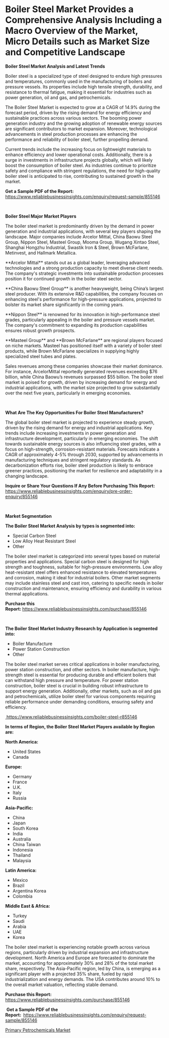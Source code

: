 <p><h1>Boiler Steel Market Provides a Comprehensive Analysis Including a Macro Overview of the Market, Micro Details such as Market Size and Competitive Landscape</h1></p><p><strong>Boiler Steel Market Analysis and Latest Trends</strong></p>
<p><p>Boiler steel is a specialized type of steel designed to endure high pressures and temperatures, commonly used in the manufacturing of boilers and pressure vessels. Its properties include high tensile strength, durability, and resistance to thermal fatigue, making it essential for industries such as power generation, oil and gas, and petrochemicals.</p><p>The Boiler Steel Market is expected to grow at a CAGR of 14.9% during the forecast period, driven by the rising demand for energy efficiency and sustainable practices across various sectors. The booming power generation industry and the growing adoption of renewable energy sources are significant contributors to market expansion. Moreover, technological advancements in steel production processes are enhancing the performance and reliability of boiler steel, further propelling demand.</p><p>Current trends include the increasing focus on lightweight materials to enhance efficiency and lower operational costs. Additionally, there is a surge in investments in infrastructure projects globally, which will likely boost the consumption of boiler steel. As industries continue to prioritize safety and compliance with stringent regulations, the need for high-quality boiler steel is anticipated to rise, contributing to sustained growth in the market.</p></p>
<p><strong>Get a Sample PDF of the Report:&nbsp;</strong> <a href="https://www.reliablebusinessinsights.com/enquiry/request-sample/855146?utm_campaign=3076&utm_medium=2&utm_source=Github&utm_content=ia&utm_term=01042025&utm_id=boiler-steel">https://www.reliablebusinessinsights.com/enquiry/request-sample/855146</a></p>
<p>&nbsp;</p>
<p><strong>Boiler Steel Major Market Players</strong></p>
<p><p>The boiler steel market is predominantly driven by the demand in power generation and industrial applications, with several key players shaping the landscape. Major companies include Arcelor Mittal, China Baowu Steel Group, Nippon Steel, Masteel Group, Mooma Group, Wugang Xintao Steel, Shanghai Hongzhu Industrial, Swastik Iron & Steel, Brown McFarlane, Metinvest, and Hallmark Metallica.</p><p>**Arcelor Mittal** stands out as a global leader, leveraging advanced technologies and a strong production capacity to meet diverse client needs. The company's strategic investments into sustainable production processes position it for continued growth in the boiler steel sector.</p><p>**China Baowu Steel Group** is another heavyweight, being China’s largest steel producer. With its extensive R&D capabilities, the company focuses on enhancing steel's performance for high-pressure applications, projected to bolster its market share significantly in the coming years.</p><p>**Nippon Steel** is renowned for its innovation in high-performance steel grades, particularly appealing in the boiler and pressure vessels market. The company's commitment to expanding its production capabilities ensures robust growth prospects.</p><p>**Masteel Group** and **Brown McFarlane** are regional players focused on niche markets. Masteel has positioned itself with a variety of boiler steel products, while Brown McFarlane specializes in supplying highly specialized steel tubes and plates.</p><p>Sales revenues among these companies showcase their market dominance. For instance, ArcelorMittal reportedly generated revenues exceeding $76 billion, while China Baowu’s revenues surpassed $55 billion. The boiler steel market is poised for growth, driven by increasing demand for energy and industrial applications, with the market size projected to grow substantially over the next five years, particularly in emerging economies.</p></p>
<p>&nbsp;</p>
<p><strong>What Are The Key Opportunities For Boiler Steel Manufacturers?</strong></p>
<p><p>The global boiler steel market is projected to experience steady growth, driven by the rising demand for energy and industrial applications. Key trends include increasing investments in power generation and infrastructure development, particularly in emerging economies. The shift towards sustainable energy sources is also influencing steel grades, with a focus on high-strength, corrosion-resistant materials. Forecasts indicate a CAGR of approximately 4-5% through 2030, supported by advancements in manufacturing techniques and stringent regulatory standards. As decarbonization efforts rise, boiler steel production is likely to embrace greener practices, positioning the market for resilience and adaptability in a changing landscape.</p></p>
<p><strong>Inquire or Share Your Questions If Any Before Purchasing This Report:</strong> <a href="https://www.reliablebusinessinsights.com/enquiry/pre-order-enquiry/855146?utm_campaign=3076&utm_medium=2&utm_source=Github&utm_content=ia&utm_term=01042025&utm_id=boiler-steel">https://www.reliablebusinessinsights.com/enquiry/pre-order-enquiry/855146</a></p>
<p>&nbsp;</p>
<p><strong>Market Segmentation</strong></p>
<p><strong>The Boiler Steel Market Analysis by types is segmented into:</strong></p>
<p><ul><li>Special Carbon Steel</li><li>Low Alloy Heat Resistant Steel</li><li>Other</li></ul></p>
<p><p>The boiler steel market is categorized into several types based on material properties and applications. Special carbon steel is designed for high strength and toughness, suitable for high-pressure environments. Low alloy heat-resistant steel offers enhanced resistance to elevated temperatures and corrosion, making it ideal for industrial boilers. Other market segments may include stainless steel and cast iron, catering to specific needs in boiler construction and maintenance, ensuring efficiency and durability in various thermal applications.</p></p>
<p><strong>Purchase this Report:&nbsp;</strong><a href="https://www.reliablebusinessinsights.com/purchase/855146?utm_campaign=3076&utm_medium=2&utm_source=Github&utm_content=ia&utm_term=01042025&utm_id=boiler-steel">https://www.reliablebusinessinsights.com/purchase/855146</a></p>
<p>&nbsp;</p>
<p><strong>The Boiler Steel Market Industry Research by Application is segmented into:</strong></p>
<p><ul><li>Boiler Manufacture</li><li>Power Station Construction</li><li>Other</li></ul></p>
<p><p>The boiler steel market serves critical applications in boiler manufacturing, power station construction, and other sectors. In boiler manufacture, high-strength steel is essential for producing durable and efficient boilers that can withstand high pressure and temperature. For power station construction, boiler steel is crucial in building robust infrastructure to support energy generation. Additionally, other markets, such as oil and gas and petrochemicals, utilize boiler steel for various components requiring reliable performance under demanding conditions, ensuring safety and efficiency.</p></p>
<p><a href="https://www.reliablebusinessinsights.com/boiler-steel-r855146?utm_campaign=3076&utm_medium=2&utm_source=Github&utm_content=ia&utm_term=01042025&utm_id=boiler-steel">&nbsp;https://www.reliablebusinessinsights.com/boiler-steel-r855146</a></p>
<p><strong>In terms of Region, the Boiler Steel Market Players available by Region are:</strong></p>
<p>
    <p> <strong> North America: </strong>
        <ul>
            <li>United States</li>
            <li>Canada</li>
        </ul>
        </p> 
    <p> <strong> Europe: </strong>
        <ul>
            <li>Germany</li>
            <li>France</li>
            <li>U.K.</li>
            <li>Italy</li>
            <li>Russia</li>
        </ul>
        </p> 
    <p> <strong> Asia-Pacific: </strong>
        <ul>
            <li>China</li>
            <li>Japan</li>
            <li>South Korea</li>
            <li>India</li>
            <li>Australia</li>
            <li>China Taiwan</li>
            <li>Indonesia</li>
            <li>Thailand</li>
            <li>Malaysia</li>
        </ul>
        </p> 
    <p> <strong> Latin America: </strong>
        <ul>
            <li>Mexico</li>
            <li>Brazil</li>
            <li>Argentina Korea</li>
            <li>Colombia</li>
        </ul>
        </p> 
    <p> <strong> Middle East & Africa: </strong>
        <ul>
            <li>Turkey</li>
            <li>Saudi</li>
            <li>Arabia</li>
            <li>UAE</li>
            <li>Korea</li>
        </ul>
    </p>
    </p>
<p><p>The boiler steel market is experiencing notable growth across various regions, particularly driven by industrial expansion and infrastructure development. North America and Europe are forecasted to dominate the market, accounting for approximately 30% and 28% of the total market share, respectively. The Asia-Pacific region, led by China, is emerging as a significant player with a projected 35% share, fueled by rapid industrialization and energy demands. The USA contributes around 10% to the overall market valuation, reflecting stable demand.</p></p>
<p><strong>Purchase this Report: </strong><a href="https://www.reliablebusinessinsights.com/purchase/855146?utm_campaign=3076&utm_medium=2&utm_source=Github&utm_content=ia&utm_term=01042025&utm_id=boiler-steel">https://www.reliablebusinessinsights.com/purchase/855146</a></p>
<p>&nbsp;<strong>Get a Sample PDF of the Report:&nbsp;&nbsp;</strong><a href="https://www.reliablebusinessinsights.com/enquiry/request-sample/855146?utm_campaign=3076&utm_medium=2&utm_source=Github&utm_content=ia&utm_term=01042025&utm_id=boiler-steel">https://www.reliablebusinessinsights.com/enquiry/request-sample/855146</a></p>
<p><strong></strong></p>
<p><p><a href="https://github.com/shopovdjondo/Market-Research-Report-List-1/blob/main/primary-petrochemicals-market.md?utm_campaign=3076&utm_medium=2&utm_source=Github&utm_content=ia&utm_term=01042025&utm_id=boiler-steel">Primary Petrochemicals Market</a></p></p>